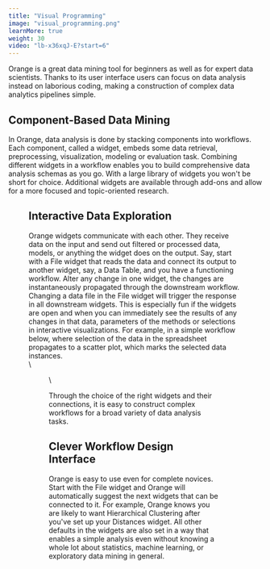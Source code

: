 ```yaml
---
title: "Visual Programming"
image: "visual_programming.png"
learnMore: true
weight: 30
video: "lb-x36xqJ-E?start=6"
---
```



Orange is a great data mining tool for beginners as well as for expert data scientists. Thanks to its user interface users can focus on data analysis instead on laborious coding, making a construction of complex data analytics pipelines simple.

## Component-Based Data Mining
In Orange, data analysis is done by stacking components into workflows. Each component, called a widget, embeds some data retrieval, preprocessing, visualization, modeling or evaluation task. Combining different widgets in a workflow enables you to build comprehensive data analysis schemas as you go. With a large library of widgets you won't be short for choice. Additional widgets are available through add-ons and allow for a more focused and topic-oriented research.

<Figure src="workflow_screenshot.thumb.png" />

## Interactive Data Exploration
Orange widgets communicate with each other. They receive data on the input and send out filtered or processed data, models, or anything the widget does on the output. Say, start with a File widget that reads the data and connect its output to another widget, say, a Data Table, and you have a functioning workflow. Alter any change in one widget, the changes are instantaneously propagated through the downstream workflow. Changing a data file in the File widget will trigger the response in all downstream widgets. This is especially fun if the widgets are open and when you can immediately see the results of any changes in that data, parameters of the methods or selections in interactive visualizations. For example, in a simple workflow below, where selection of the data in the spreadsheet propagates to a scatter plot, which marks the selected data instances.
\
\

<Figure src="interactive-table-browser.thumb.png" />

\

Through the choice of the right widgets and their connections, it is easy to construct complex workflows for a broad variety of data analysis tasks.

## Clever Workflow Design Interface
Orange is easy to use even for complete novices. Start with the File widget and Orange will automatically suggest the next widgets that can be connected to it. For example, Orange knows you are likely to want Hierarchical Clustering after you've set up your Distances widget. All other defaults in the widgets are also set in a way that enables a simple analysis even without knowing a whole lot about statistics, machine learning, or exploratory data mining in general.

<Figure src="channel-completion.thumb.png" />
